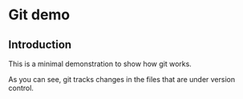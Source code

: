 # Git demo

## Introduction
This is a minimal demonstration to show how git works.

As you can see, git tracks changes in the files that are under version control.